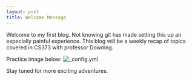 ```yaml
---
layout: post
title: Welcome Message
---
```


Welcome to my first blog. Not knowing git has made setting this up an especially painful experience. This blog will be a weekly recap of topics covered in CS373 with professor Downing. 

Practice image below:
![_config.yml](https://cloud.githubusercontent.com/assets/8526305/9564674/825edd10-4e74-11e5-9b4e-e293efbc5f53.jpg)

Stay tuned for more exciting adventures. 
